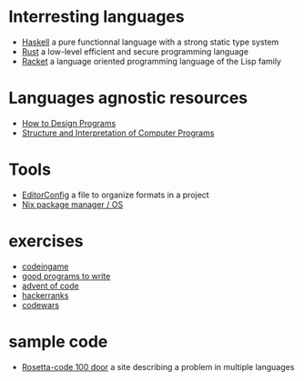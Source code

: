 # Interresting languages
* [Haskell](https://www.haskell.org/)
  a pure functionnal language with a strong static type system
* [Rust](https://www.rust-lang.org/)
  a low-level efficient and secure programming language
* [Racket](https://racket-lang.org/)
  a language oriented programming language of the Lisp family

# Languages agnostic resources
* [How to Design Programs](https://en.wikipedia.org/wiki/How_to_Design_Programs)
* [Structure and Interpretation of Computer Programs](https://en.wikipedia.org/wiki/Structure_and_Interpretation_of_Computer_Programs)

# Tools
* [EditorConfig](htpps://editorcondif.org)
  a file to organize formats in a project
* [Nix package manager / OS](https://nixos.org)

# exercises
* [codeingame](https://www.codingame.com/)
* [good programs to write](https://www.reddit.com/r/rust/comments/b0i625/classic_unix_utilities_make_great_beginner/)
* [advent of code](https://adventofcode.com/)
* [hackerranks](https://www.hackerrank.com/)
* [codewars](https://www.codewars.com/)

# sample code
* [Rosetta-code 100 door](Rosettacode.org/wiki/100_door)
  a site describing a problem in multiple languages

